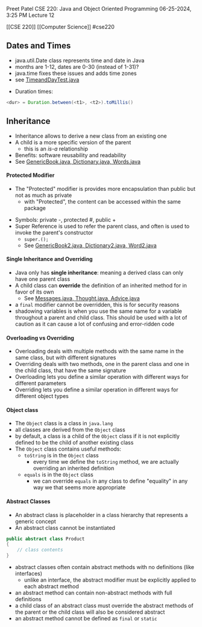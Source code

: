 Preet Patel
CSE 220: Java and Object Oriented Programming
06-25-2024, 3:25 PM
Lecture 12

[[CSE 220]]
[[Computer Science]]
#cse220

## Dates and Times

- java.util.Date class represents time and date in Java
- months are 1-12, dates are 0-30 (instead of 1-31)?
- java.time fixes these issues and adds time zones
- see <u>TimeandDayTest.java</u>
* Duration times: 
``` java
<dur> = Duration.between(<t1>, <t2>).toMillis()
```

## Inheritance
- Inheritance allows to derive a new class from an existing one
- A child is a more specific version of the parent
	- this is an *is-a* relationship
- Benefits: software reusability and readability
- See <u>GenericBook.java, Dictionary.java, Words.java </u>

#### Protected Modifier
- The "Protected" modifier is provides more encapsulation than public but not as much as private
	- with "Protected", the content can be accessed within the same package

* Symbols: private -, protected #, public + 
* Super Reference is used to refer the parent class, and often is used to invoke the parent's constructor
	* `super.();`
	* See <u>GenericBook2.java, Dictionary2.java, Word2.java</u>


#### Single Inheritance and Overriding
* Java only has **single inheritance**: meaning a derived class can only have one parent class
* A child class can **override** the definition of an inherited method for in favor of its own
	* See <u>Messages.java, Thought.java, Advice.java</u>
* a `final` modifier cannot be overridden, this is for security reasons
* shadowing variables is when you use the same name for a variable throughout a parent and child class. This should be used with a lot of caution as it can cause a lot of confusing and error-ridden code

#### Overloading vs Overriding
* Overloading deals with multiple methods with the same name in the same class, but with different signatures
* Overriding deals with two methods, one in the parent class and one in the child class, that have the same signature
* Overloading lets you define a similar operation with different ways for different parameters
* Overriding lets you define a similar operation in different ways for different object types


#### Object class
* The `Object` class is a class in `java.lang`
* all classes are derived from the `Object` class
* by default, a class is a child of the `Object` class if it is not explicitly defined to be the child of another existing class
* The `Object` class contains useful methods:
	* `toString` is in the `Object` class
		* every time we define the `toString` method, we are actually overriding an inherited definition
	* `equals` is in the `Object` class
		* we can override `equals` in any class to define "equality" in any way we that seems more appropriate


#### Abstract Classes
* An abstract class is placeholder in a class hierarchy that represents a generic concept
* An abstract class cannot be instantiated
``` java
public abstract class Product 
{
	// class contents
}
```
- abstract classes often contain abstract methods with no definitions (like interfaces)
	- unlike an interface, the abstract modifier must be explicitly applied to each abstract method
- an abstract method can contain non-abstract methods with full definitions
- a child class of an abstract class must override the abstract methods of the parent or the child class will also be considered abstract
- an abstract method cannot be defined as `final` or `static`
